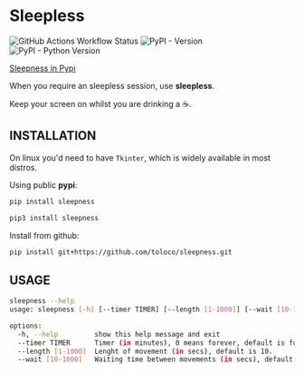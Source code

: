 # Sleepless
![GitHub Actions Workflow Status](https://img.shields.io/github/actions/workflow/status/toloco/sleepness/ci.yml)
![PyPI - Version](https://img.shields.io/pypi/v/sleepness)
![PyPI - Python Version](https://img.shields.io/pypi/pyversions/sleepness)

[Sleepness in Pypi](https://pypi.org/project/sleepness/)

When you require an sleepless session, use **sleepless**.

Keep your screen on whilst you are drinking a ☕.

## INSTALLATION

On linux you'd need to have `Tkinter`, which is widely available in most distros.

Using public **pypi**:

```bash
pip install sleepness
```

```bash
pip3 install sleepness
```

Install from github:

```bash
pip install git+https://github.com/toloco/sleepness.git
```

## USAGE

```bash
sleepness --help
usage: sleepness [-h] [--timer TIMER] [--length [1-1000]] [--wait [10-1000]]

options:
  -h, --help         show this help message and exit
  --timer TIMER      Timer (in minutes), 0 means forever, default is forever.
  --length [1-1000]  Lenght of movement (in secs), default is 10.
  --wait [10-1000]   Waiting time between movements (in secs), default is 10.
```
